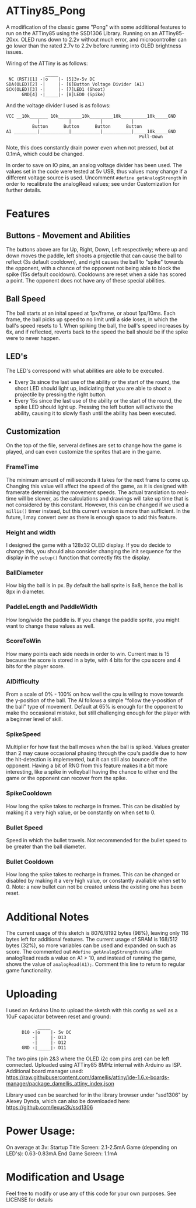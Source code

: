 # ATTiny85_Pong

A modification of the classic game "Pong" with some additional features to run on the ATTiny85 using the SSD1306 Library. Running on an ATTiny85-20xx. OLED runs down to 2.2v without much error, and microcontroller can go lower than the rated 2.7v to 2.2v before running into OLED brightness issues.

Wiring of the ATTiny is as follows:
```
               _____
 NC (RST)[1] -|o    |- [5]3v-5v DC
SDA(OLED)[2] -|     |- [6]Button Voltage Divider (A1)
SCK(OLED)[3] -|     |- [7]LED1 (Shoot)
      GND[4] -|_____|- [8]LED0 (Spike)

```
And the voltage divider I used is as follows:
```
VCC __10k_______ 10k_________10k_________10k__________10k_____GND
            |           |           |           |
          Button      Button      Button      Button
A1 _________|___________|___________|___________|_____10k_____GND 
                                                   Pull-Down
```
Note, this does constantly drain power even when not pressed, but at 0.1mA, which could be changed.

In order to save on IO pins, an analog voltage divider has been used. The values set in the code were tested at 5v USB, thus values many change if a different voltage source is used. Uncomment `#define getAnalogStrength` in order to recalibrate the analogRead values; see under Customization for further details.

# Features

## Buttons - Movement and Abilities
The buttons above are for Up, Right, Down, Left respectively; where up and down moves the paddle, left shoots a projectile that can cause the ball to reflect (3s default cooldown), and right causes the ball to "spike" towards the opponent, with a chance of the opponent not being able to block the spike (15s default cooldown). Cooldowns are reset when a side has scored a point. The opponent does not have any of these special abilities.

## Ball Speed
The ball starts at an inital speed at 1px/frame, or about 1px/10ms. Each frame, the ball picks up speed to no limit until a side loses, in which the ball's speed resets to 1. When spiking the ball, the ball's speed increases by 6x, and if reflected, reverts back to the speed the ball should be if the spike were to never happen.

## LED's
The LED's correspond with what abilities are able to be executed. 
- Every 3s since the last use of the ability or the start of the round, the shoot LED should light up, indiciating that you are able to shoot a projectile by pressing the right button. 
- Every 15s since the last use of the ability or the start of the round, the spike LED should light up. Pressing the left button will activate the ability, causing it to slowly flash until the ability has been executed.

## Customization
On the top of the file, serveral defines are set to change how the game is played, and can even customize the sprites that are in the game.
### FrameTime
The minimum amount of milliseconds it takes for the next frame to come up. Changing this value will affect the speed of the game, as it is designed with framerate determining the movement speeds. The actual translation to real-time will be slower, as the calculations and drawings will take up time that is not considered by this constant. However, this can be changed if we used a `millis()` timer instead, but this current version is more than sufficient. In the future, I may convert over as there is enough space to add this feature.
### Height and width
I designed the game with a 128x32 OLED display. If you do decide to change this, you should also consider changing the init sequence for the display in the `setup()` function that correctly fits the display.
### BallDiameter
How big the ball is in px. By default the ball sprite is 8x8, hence the ball is 8px in diameter.
### PaddleLength and PaddleWidth
How long/wide the paddle is. If you change the paddle sprite, you might want to change these values as well.
### ScoreToWin
How many points each side needs in order to win. Current max is 15 because the score is stored in a byte, with 4 bits for the cpu score and 4 bits for the player score.
### AIDifficulty
From a scale of 0% - 100% on how well the cpu is wiling to move towards the y-position of the ball. The AI follows a simple "follow the y-position of the ball" type of movement. Default at 65% is enough for the opponent to make the occasional mistake, but still challenging enough for the player with a beginner level of skill.
### SpikeSpeed
Multiplier for how fast the ball moves when the ball is spiked. Values greater than 2 may cause occasional phasing through the cpu's paddle due to how the hit-detection is implemented, but it can still also bounce off the opponent. Having a bit of RNG from this feature makes it a bit more interesting, like a spike in volleyball having the chance to either end the game or the opponent can recover from the spike.
### SpikeCooldown
How long the spike takes to recharge in frames. This can be disabled by making it a very high value, or be constantly on when set to 0.
### Bullet Speed
Speed in which the bullet travels. Not recommended for the bullet speed to be greater than the ball diameter.
### Bullet Cooldown
How long the spike takes to recharge in frames. This can be changed or disabled by making it a very high value, or constantly avaliable when set to 0. Note: a new bullet can not be created unless the existing one has been reset.

# Additional Notes
The current usage of this sketch is 8076/8192 bytes (98%), leaving only 116 bytes left for additional features. 
The current usage of SRAM is 168/512 bytes (32%), so more variables can be used and expanded on such as score.
The commented out `#define getAnalogStrength` runs after analogRead reads a value on A1 > 10, and instead of running the game, shows the value of `analogRead(A1);`. Comment this line to return to regular game functionality.


# Uploading
I used an Arduino Uno to upload the sketch with this config as well as a 10uF capaciator between reset and ground:
```
            _____
      D10 -|o    |- 5v DC
          -|     |- D13
          -|     |- D12 
      GND -|_____|- D11

```
The two pins (pin 2&3 where the OLED i2c com pins are) can be left connected.
Uploaded using ATTiny85 8MHz internal with Arduino as ISP.
Additional board manager used: 
https://raw.githubusercontent.com/damellis/attiny/ide-1.6.x-boards-manager/package_damellis_attiny_index.json

Library used can be searched for in the library browser under "ssd1306" by Alexey Dynda, which can also be downloaded here:
https://github.com/lexus2k/ssd1306


# Power Usage:
On average at 3v:
  Startup Title Screen: 2.1-2.5mA
  Game (depending on LED's): 0.63-0.83mA 
  End Game Screen: 1.1mA

# Modification and Usage
Feel free to modify or use any of this code for your own purposes. See LICENSE for details
